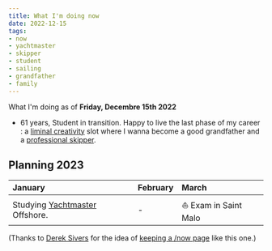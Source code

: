 ```yaml
---
title: What I'm doing now
date: 2022-12-15
tags:
- now
- yachtmaster
- skipper
- student
- sailing
- grandfather
- family
---
```


What I'm doing as of **Friday, Decembre 15th 2022**

* 61 years, Student in transition. Happy to live the last phase of my career : a [liminal creativity](https://nesslabs.com/liminal-creativity) slot where I wanna become a good grandfather and a [professional skipper](https://ducamp.me/Sea_captain#Skipper). 
<!--* Now page details updated on  [https://nownownow.com/p/LiG6](https://nownownow.com/p/LiG6)-->

<!--
## Personal Finance 

* Reading [a cat's guide to money](https://shop.ohmydollar.com/products/catsguidetomoney) and building an expense tracker.  [YNAB](https://ducamp.me/YNAB)
-->
<!--
## Studying [RYA](https://ducamp.me/RYA)'s [Yachtmaster Offshore](https://ducamp.me/Yachtmaster) theory.

* Building [flashcards](https://ducamp.me/Flashcards) around "Navigation Exercises" ([Chris Slade](https://ducamp.me/Chris_Slade))
* [Exploring the map of Grand Paris](https://www.enlargeyourparis.fr/balades/le-randopolitain-sentiers-grande-randonnee-en-ile-de-france) with the Randopolitain.
-->
## Planning 2023
| January | February | March
|:--|:--|:--|
| Studying [Yachtmaster](https://ducamp.me/Yachtmaster) Offshore.  | -  |  ⛵️ Exam in Saint Malo 

(Thanks to <a rel='muse' href='https://sive.rs'>Derek Sivers</a> for the idea of [keeping a /now page](https://nownownow.com/about) like this one.)
